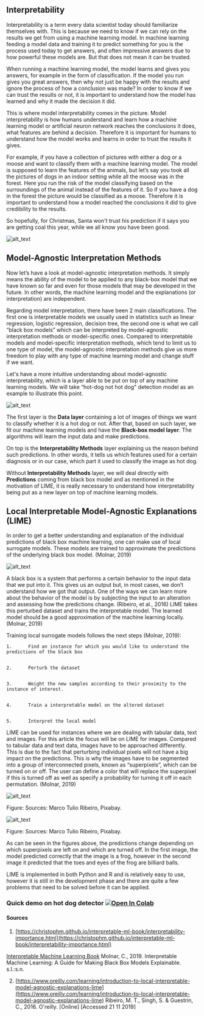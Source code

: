 ## Interpretability

 

Interpretability is a term every data scientist today should familiarize themselves with. This is because we need to know if we can rely on the results we get from using a machine learning model. In machine learning feeding a model data and training it to predict something for you is the process used today to get answers, and often impressive answers due to how powerful these models are. But that does not mean it can be trusted. 

When running a machine learning model, the model learns and gives you answers, for example in the form of classification. If the model you run gives you great answers, then why not just be happy with the results and ignore the process of how a conclusion was made? In order to know if we can trust the results or not, it is important to understand how the model has learned and why it made the decision it did.

 

This is where model interpretability comes in the picture. Model interpretability is how humans understand and learn how a machine learning model or artificial neuron network reaches the conclusions it does, what features are behind a decision. Therefore it is important for humans to understand how the model works and learns in order to trust the results it gives. 

For example, if you have a collection of pictures with either a dog or a moose and want to classify them with a machine learning model. The model is supposed to learn the features of the animals, but let’s say you took all the pictures of dogs in an indoor setting while all the moose was in the forest. Here you run the risk of the model classifying based on the surroundings of the animal instead of the features of it. So if you have a dog in the forest the picture would be classified as a moose. Therefore it is important to understand how a model reached the conclusions it did to give credibility to the results.

 

So hopefully, for Christmas, Santa won't trust his prediction if it says you are getting coal this year, while we all know you have been good.



![alt_text](1.png "image_tooltip")



## Model-Agnostic Interpretation Methods

Now let’s have a look at model-agnostic interpretation methods. It simply means the ability of the model to be applied to any black-box model that we have known so far and even for those models that may be developed in the future. In other words, the machine learning model and the explanations (or interpretation) are independent. 

Regarding model interpretation, there have been 2 main classifications. The first one is interpretable models we usually used in statistics such as linear regression, logistic regression, decision tree, the second one is what we call “black box models” which can be interpreted by model-agnostic interpretation methods or model-specific ones. Compared to interpretable models and model-specific interpretation methods, which tend to limit us to one type of model, the model-agnostic interpretation methods give us more freedom to play with any type of machine learning model and change stuff if we want.

Let's have a more intuitive understanding about model-agnostic interpretability, which is a layer able to be put on top of any machine learning models. We will take “hot-dog not hot dog" detection model as an example to illustrate this point.



![alt_text](2.png "image_tooltip")


The first layer is the **Data layer** containing a lot of images of things we want to classify whether it is a hot dog or not. After that, based on such layer, we fit our machine learning models and have the **Black-box model layer**. The algorithms will learn the input data and make predictions.

On top is the **Interpretability Methods** layer explaining us the reason behind such predictions. In other words, it tells us which features used for a certain diagnosis or in our case, which part it used to classify the image as hot dog.

Without **Interpretability Methods** layer, we will deal directly with **Predictions** coming from black box model and as mentioned in the motivation of LIME, it is really necessary to understand how interpretability being put as a new layer on top of machine learning models.


## Local Interpretable Model-Agnostic Explanations (LIME)

In order to get a better understanding and explanation of the individual predictions of black box machine learning, one can make use of local surrogate models. These models are trained to approximate the predictions of the underlying black box model. (Molnar, 2019)


![alt_text](3.png "image_tooltip")


A black box is a system that performs a certain behavior to the input data that we put into it. This gives us an output but, in most cases, we don’t understand how we got that output. One of the ways we can learn more about the behavior of the model is by subjecting the input to an alteration and assessing how the predictions change. (Ribeiro, et al., 2016) LIME takes this perturbed dataset and trains the interpretable model. The learned model should be a good approximation of the machine learning locally. (Molnar, 2019)

Training local surrogate models follows the next steps (Molnar, 2019):


    1.      Find an instance for which you would like to understand the predictions of the black box


    2.      Perturb the dataset


    3.      Weight the new samples according to their proximity to the instance of interest.


    4.      Train a interpretable model on the altered dataset


    5.      Interpret the local model

LIME can be used for instances where we are dealing with tabular data, text and images. For this article the focus will be on LIME for images. Compared to tabular data and text data, images have to be approached differently. This is due to the fact that perturbing individual pixels will not have a big impact on the predictions. This is why the images have to be segmented into a group of interconnected pixels, known as “superpixels”, which can be turned on or off. The user can define a color that will replace the superpixel if this is turned off as well as specify a probability for turning it off in each permutation. (Molnar, 2019)


![alt_text](4.png "image_tooltip")


Figure: Sources: Marco Tulio Ribeiro, Pixabay.



![alt_text](5.png "image_tooltip")


Figure: Sources: Marco Tulio Ribeiro, Pixabay.

 

As can be seen in the figures above, the predictions change depending on which superpixels are left on and which are turned off. In the first image, the model predicted correctly that the image is a frog, however in the second image it predicted that the toes and eyes of the frog are billiard balls.

LIME is implemented in both Python and R and is relatively easy to use, however it is still in the development phase and there are quite a few problems that need to be solved before it can be applied.


### Quick demo on hot dog detector [![Open In Colab](https://colab.research.google.com/assets/colab-badge.svg)](https://colab.research.google.com/drive/1TJrcM5RfCQiKEI0XQh2H8EyQlAUbc1__)


#### Sources



1. [https://christophm.github.io/interpretable-ml-book/interpretability-importance.html](https://christophm.github.io/interpretable-ml-book/interpretability-importance.html)

[Interpretable Machine Learning Book](https://christophm.github.io/interpretable-ml-book/agnostic.html)  Molnar, C., 2019. Interpretable Machine Learning: A Guide for Making Black Box Models Explainable. s.l.:s.n.



2. [https://www.oreilly.com/learning/introduction-to-local-interpretable-model-agnostic-explanations-lime](https://www.oreilly.com/learning/introduction-to-local-interpretable-model-agnostic-explanations-lime) Ribeiro, M. T., Singh, S. & Guestrin, C., 2016. O'reilly. [Online]  [Accessed 21 11 2019]

<!-- Docs to Markdown version 1.0β17 -->
